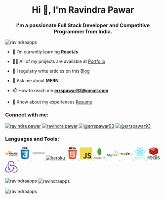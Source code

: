 <img style="width:80%" src="https://media2.giphy.com/media/qgQUggAC3Pfv687qPC/giphy.gif" alt="">
<h1 align="center">Hi 👋, I'm Ravindra Pawar</h1>
<h3 align="center">I'm a passionate Full Stack Developer and Competitive Programmer from India.</h3>

<p align="left"> <img src="https://komarev.com/ghpvc/?username=ravindraapps&label=Profile%20views&color=0e75b6&style=flat" alt="ravindraapps" /> </p>

- 🌱 I’m currently learning **ReactJs**

- 👨‍💻 All of my projects are available at [Portfolio](https://pawar-ravindra-apps.netlify.app/)

- 📝 I regularly write articles on this [Blog](https://medium.com/@errspawar93)

- 💬 Ask me about **MERN**

- 📫 How to reach me **errspawar93@gmail.com**

- 📄 Know about my experiences [Resume](https://drive.google.com/file/d/1206TNFuUtILiIGAj5EkFD-UUv4DJYdkU/view?usp=sharing)

<h3 align="left">Connect with me:</h3>
<p align="left">
<a href="https://linkedin.com/in/ravindra pawar" target="blank"><img align="center" src="https://raw.githubusercontent.com/rahuldkjain/github-profile-readme-generator/master/src/images/icons/Social/linked-in-alt.svg" alt="ravindra pawar" height="30" width="40" /></a>
<a href="https://hashnode.com/ravindra pawar" target="blank"><img align="center" src="https://raw.githubusercontent.com/rahuldkjain/github-profile-readme-generator/master/src/images/icons/Social/hashnode.svg" alt="ravindra pawar" height="30" width="40" /></a>
<a href="https://medium.com/@errspawar93" target="blank"><img align="center" src="https://raw.githubusercontent.com/rahuldkjain/github-profile-readme-generator/master/src/images/icons/Social/medium.svg" alt="@errspawar93" height="30" width="40" /></a>
<a href="https://www.hackerearth.com/@errspawar93" target="blank"><img align="center" src="https://raw.githubusercontent.com/rahuldkjain/github-profile-readme-generator/master/src/images/icons/Social/hackerearth.svg" alt="@errspawar93" height="30" width="40" /></a>
</p>

<h3 align="left">Languages and Tools:</h3>
<p align="left"> <a href="https://aws.amazon.com" target="_blank" rel="noreferrer"> <img src="https://raw.githubusercontent.com/devicons/devicon/master/icons/amazonwebservices/amazonwebservices-original-wordmark.svg" alt="aws" width="40" height="40"/> </a> <a href="https://www.w3schools.com/css/" target="_blank" rel="noreferrer"> <img src="https://raw.githubusercontent.com/devicons/devicon/master/icons/css3/css3-original-wordmark.svg" alt="css3" width="40" height="40"/> </a> <a href="https://expressjs.com" target="_blank" rel="noreferrer"> <img src="https://raw.githubusercontent.com/devicons/devicon/master/icons/express/express-original-wordmark.svg" alt="express" width="40" height="40"/> </a> <a href="https://heroku.com" target="_blank" rel="noreferrer"> <img src="https://www.vectorlogo.zone/logos/heroku/heroku-icon.svg" alt="heroku" width="40" height="40"/> </a> <a href="https://www.w3.org/html/" target="_blank" rel="noreferrer"> <img src="https://raw.githubusercontent.com/devicons/devicon/master/icons/html5/html5-original-wordmark.svg" alt="html5" width="40" height="40"/> </a> <a href="https://developer.mozilla.org/en-US/docs/Web/JavaScript" target="_blank" rel="noreferrer"> <img src="https://raw.githubusercontent.com/devicons/devicon/master/icons/javascript/javascript-original.svg" alt="javascript" width="40" height="40"/> </a> <a href="https://www.mongodb.com/" target="_blank" rel="noreferrer"> <img src="https://raw.githubusercontent.com/devicons/devicon/master/icons/mongodb/mongodb-original-wordmark.svg" alt="mongodb" width="40" height="40"/> </a> <a href="https://www.mysql.com/" target="_blank" rel="noreferrer"> <img src="https://raw.githubusercontent.com/devicons/devicon/master/icons/mysql/mysql-original-wordmark.svg" alt="mysql" width="40" height="40"/> </a> <a href="https://nodejs.org" target="_blank" rel="noreferrer"> <img src="https://raw.githubusercontent.com/devicons/devicon/master/icons/nodejs/nodejs-original-wordmark.svg" alt="nodejs" width="40" height="40"/> </a> <a href="https://reactjs.org/" target="_blank" rel="noreferrer"> <img src="https://raw.githubusercontent.com/devicons/devicon/master/icons/react/react-original-wordmark.svg" alt="react" width="40" height="40"/> </a> <a href="https://redis.io" target="_blank" rel="noreferrer"> <img src="https://raw.githubusercontent.com/devicons/devicon/master/icons/redis/redis-original-wordmark.svg" alt="redis" width="40" height="40"/> </a> <a href="https://redux.js.org" target="_blank" rel="noreferrer"> <img src="https://raw.githubusercontent.com/devicons/devicon/master/icons/redux/redux-original.svg" alt="redux" width="40" height="40"/> </a> </p>

<p><img align="left" src="https://github-readme-stats.vercel.app/api/top-langs?username=ravindraapps&show_icons=true&locale=en&layout=compact" alt="ravindraapps" /></p>

<p>&nbsp;<img align="center" src="https://github-readme-stats.vercel.app/api?username=ravindraapps&show_icons=true&locale=en" alt="ravindraapps" /></p>

<p><img align="center" src="https://github-readme-streak-stats.herokuapp.com/?user=ravindraapps&" alt="ravindraapps" /></p>
